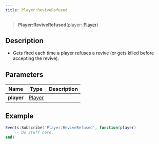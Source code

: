 ```yaml
---
title: Player:ReviveRefused
---
```


> **Player:ReviveRefused**(player: [Player](/vext/ref/server/type/player))

## Description 

- Gets fired each time a player refuses a revive (or gets killed before accepting the revive).

## Parameters

| Name | Type | Description |
| ---- | ---- | ----------- |
| **player** | [Player](/vext/ref/server/type/player) |  |

## Example

```lua
Events:Subscribe('Player:ReviveRefused', function(player)
    -- Do stuff here.
end)
```
